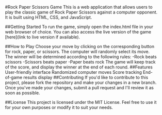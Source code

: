 #Rock Paper Scissors Game
This is a web application that allows users to play the classic game of Rock Paper Scissors against a computer opponent. It is built using HTML, CSS, and JavaScript.

##Getting Started
To run the game, simply open the index.html file in your web browser of choice. You can also access the live version of the game [here](link to live version if available).

##How to Play
Choose your move by clicking on the corresponding button for rock, paper, or scissors.
The computer will randomly select its move.
The winner will be determined according to the following rules:
    -Rock beats scissors
    -Scissors beats paper
    -Paper beats rock
The game will keep track of the score, and display the winner at the end of each round.
##Features
User-friendly interface
Randomized computer moves
Score tracking
End-of-game results display
##Contributing
If you'd like to contribute to this project, please fork the repository and make your changes in a new branch. Once you've made your changes, submit a pull request and I'll review it as soon as possible.

##License
This project is licensed under the MIT License. Feel free to use it for your own purposes or modify it to suit your needs.
